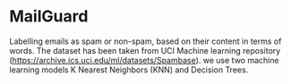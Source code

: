 # MailGuard
Labelling emails as spam or non-spam, based on their content in terms of words. The dataset has been taken from UCI Machine learning repository (https://archive.ics.uci.edu/ml/datasets/Spambase). we use two machine learning models  K Nearest Neighbors (KNN) and Decision Trees.
